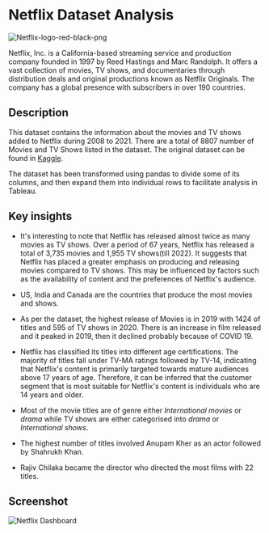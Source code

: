 
# Netflix Dataset Analysis

![Netflix-logo-red-black-png](https://user-images.githubusercontent.com/90838725/227272536-fd1f0fb4-ff49-4f66-8ab4-d5b3507ed9e3.png)

Netflix, Inc. is a California-based streaming service and production company founded in 1997 by Reed Hastings and Marc Randolph. It offers a vast collection of movies, TV shows, and documentaries through distribution deals and original productions known as Netflix Originals. The company has a global presence with subscribers in over 190 countries.


## Description

This dataset contains the information about the movies and TV shows added to Netflix during 2008 to 2021. There are a total of 8807 number of Movies and TV Shows listed in the dataset. The original dataset can be found in [Kaggle](https://www.kaggle.com/datasets/shivamb/netflix-shows/download?datasetVersionNumber=5).

The dataset has been transformed using pandas to divide some of its columns, and then expand them into individual rows to facilitate analysis in Tableau.
## Key insights

* It's interesting to note that Netflix has released almost twice as many movies as TV shows. Over a period of 67 years, Netflix has released a total of 3,735 movies and 1,955 TV shows(till 2022). It suggests that Netflix has placed a greater emphasis on producing and releasing movies compared to TV shows. This may be influenced by factors such as the availability of content and the preferences of Netflix's audience.

* US, India and Canada are the countries that produce the most movies and shows.

* As per the dataset, the highest release of Movies is in 2019 with 1424 of titles and 595 of TV shows in 2020. There is an increase in film released and it peaked in 2019, then it declined probably because of COVID 19.

* Netflix has classified its titles into different age certifications. The majority of titles fall under TV-MA ratings followed by TV-14, indicating that Netflix's content is primarily targeted towards mature audiences above 17 years of age. Therefore, it can be inferred that the customer segment that is most suitable for Netflix's content is individuals who are 14 years and older.

* Most of the movie titles are of genre either *International movies* or *drama* while TV shows are either categorised into *drama* or *International shows*.

* The highest number of titles involved Anupam Kher as an actor followed by Shahrukh Khan.

* Rajiv Chilaka became the director who directed the most films with 22 titles.

## Screenshot

![Netflix Dashboard](https://user-images.githubusercontent.com/90838725/226974218-f0eabc61-6102-4263-ad5f-06e5ce100044.png)
